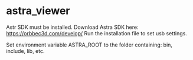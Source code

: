 # astra_viewer

Astr SDK must be installed.
Download Astra SDK here: https://orbbec3d.com/develop/
Run the installation file to set usb settings.

Set environment variable ASTRA_ROOT to the folder containing: bin, include, lib, etc.

